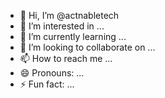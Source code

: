 - 👋 Hi, I’m @actnabletech
- 👀 I’m interested in ...
- 🌱 I’m currently learning ...
- 💞️ I’m looking to collaborate on ...
- 📫 How to reach me ...
- 😄 Pronouns: ...
- ⚡ Fun fact: ...

<!---
actnabletech/actnabletech is a ✨ special ✨ repository because its `README.md` (this file) appears on your GitHub profile.
You can click the Preview link to take a look at your changes.
--->
